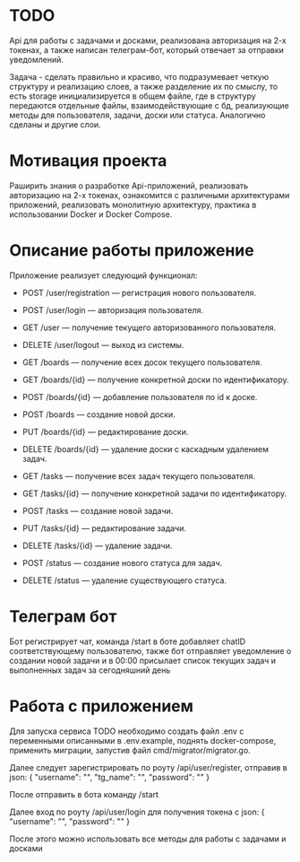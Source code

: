 # TODO

Api для работы с задачами и досками, реализована авторизация на 2-х токенах, а также написан телеграм-бот, который отвечает за отправки уведомлений.

Задача - сделать правильно и красиво, что подразумевает четкую структуру и реализацию слоев, а также разделение их по смыслу, то есть storage инициализируется в общем файле, где в структуру передаются отдельные файлы, взаимодействующие с бд, реализующие методы для пользователя, задачи, доски или статуса. Аналогично сделаны и другие слои.

# Мотивация проекта

Раширить знания о разработке Api-приложений, реализовать авторизацию на 2-х токенах, ознакомится с различными архитектурами приложений, реализовать монолитную архитектуру, практика в использовании Docker и Docker Compose.

# Описание работы приложение

Приложение реализует следующий функционал:

- POST /user/registration — регистрация нового пользователя.

- POST /user/login — авторизация пользователя.

- GET /user — получение текущего авторизованного пользователя.

- DELETE /user/logout — выход из системы.

- GET /boards — получение всех досок текущего пользователя.

- GET /boards/{id} — получение конкретной доски по идентификатору.

- POST /boards/{id} — добавление пользователя по id к доске.

- POST /boards — создание новой доски.

- PUT /boards/{id} — редактирование доски.

- DELETE /boards/{id} — удаление доски с каскадным удалением задач.

- GET /tasks — получение всех задач текущего пользователя.

- GET /tasks/{id} — получение конкретной задачи по идентификатору.

- POST /tasks — создание новой задачи.

- PUT /tasks/{id} — редактирование задачи.

- DELETE /tasks/{id} — удаление задачи.

- POST /status — создание нового статуса для задач.

- DELETE /status — удаление существующего статуса.

# Телеграм бот

Бот регистрирует чат, команда /start в боте добавляет chatID соответствующему пользователю, также бот отправляет уведомление о создании новой задачи и в 00:00 присылает список текущих задач и выполненных задач за сегодняшний день

# Работа с приложением

Для запуска сервиса TODO необходимо создать файл .env с переменными описанными в .env.example, поднять docker-compose, применить миграции, запустив файл cmd/migrator/migrator.go.

Далее следует зарегистрировать по роуту /api/user/register, отправив в json:
{
  "username": "",
  "tg_name": "",
  "password": ""
}

После отправить в бота команду /start

Далее вход по роуту /api/user/login для получения токена с json:
{
  "username": "",
  "password": ""
}

После этого можно использовать все методы для работы с задачами и досками